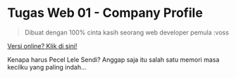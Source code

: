 # Tugas Web 01 - Company Profile

> Dibuat dengan 100% cinta kasih seorang web developer pemula :voss

[Versi online? Klik di sini!](https://bukanvalen.github.io/tugasweb01-companyprofile/index.html)

Kenapa harus Pecel Lele Sendi? Anggap saja itu salah satu memori masa kecilku yang paling indah...
